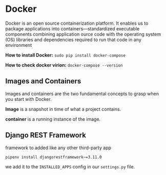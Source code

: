# Docker
Docker is an open source containerization platform. It enables us to package applications into containers—standardized executable components combining application ource code with the operating system (OS) libraries and dependencies required to run that code in any environment

**How to install Docker:**
`sudo pip install docker-compose`

**How to check docker virion:**
`docker-compose --version`

## Images and Containers 
Images and containers are the two fundamental concepts to grasp when you start with Docker. 


**Image** is a snapshot in time of what a project contains. 

**container** is a running instance of the image.


## Django REST Framework

framework to added like any other third-party app 

`pipenv install djangorestframework~=3.11.0`

we add it to the `INSTALLED_APPS` config in our `settings.py` file.




